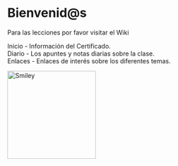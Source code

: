 # Bienvenid@s

Para las lecciones por favor visitar el Wiki

Inicio - Información del Certificado.  
Diario - Los apuntes y notas diarias sobre la clase.  
Enlaces - Enlaces de interés sobre los diferentes temas.  


<img src="https://image.flaticon.com/icons/png/512/742/742751.png" alt="Smiley" width="200"/>

